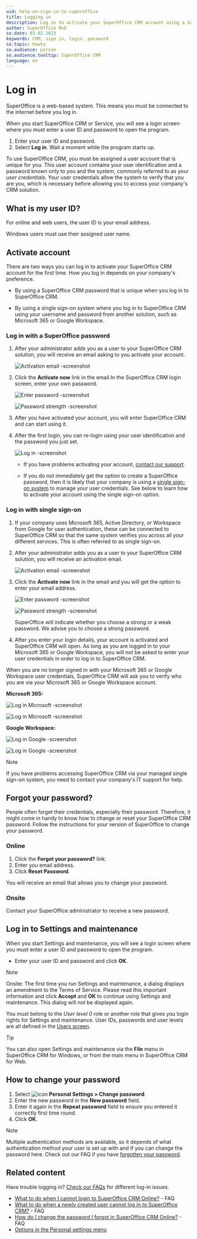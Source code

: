 ```yaml
---
uid: help-en-sign-in-to-superoffice
title: Logging in
description: Log in to activate your SuperOffice CRM account using a SuperOffice CRM password or a single sign-on option.
author: SuperOffice RnD
so.date: 03.02.2023
keywords: CRM, sign in, login, password
so.topic: howto
so.audience: person
so.audience.tooltip: SuperOffice CRM
language: en
---
```


# Log in

SuperOffice is a web-based system. This means you must be connected to the internet before you log in.

When you start SuperOffice CRM or Service, you will see a login screen where you must enter a user ID and password to open the program.

1. Enter your user ID and password.
2. Select **Log in**. Wait a moment while the program starts up.

To use SuperOffice CRM, you must be assigned a user account that is unique for you. This user account contains your user identification and a password known only to you and the system, commonly referred to as your *user credentials*. Your user credentials allow the system to verify that you are you, which is necessary before allowing you to access your company's CRM solution.

## What is my user ID?

For online and web users, the user ID is your email address.

Windows users must use their assigned user name.

## Activate account

There are two ways you can log in to activate your SuperOffice CRM account for the first time. How you log in depends on your company's preference.

* By using a SuperOffice CRM password that is unique when you log in to SuperOffice CRM.

* By using a single sign-on system where you log in to SuperOffice CRM using your username and password from another solution, such as Microsoft 365 or Google Workspace.

### Log in with a SuperOffice password

1. After your administrator adds you as a user to your SuperOffice CRM solution, you will receive an email asking to you activate your account.

    ![Activation email -screenshot][img5]

1. Click the **Activate now** link in the email.In the SuperOffice CRM login screen, enter your own password.

    ![Enter password -screenshot][img6]

    ![Password strength -screenshot][img3]

1. After you have activated your account, you will enter SuperOffice CRM and can start using it.

1. After the first login, you can re-login using your user identification and the password you just set.

    ![Log in -screenshot][img4]

    * If you have problems activating your account, [contact our support][1].

    * If you do not immediately get the option to create a SuperOffice password, then it is likely that your company is using a [single sign-on system][7] to manage your user credentials. See below to learn how to activate your account using the single sign-on option.

### Log in with single sign-on

1. If your company uses Microsoft 365, Active Directory, or Workspace from Google for user authentication, these can be connected to SuperOffice CRM so that the same system verifies you across all your different services. This is often referred to as single sign-on.

1. After your administrator adds you as a user to your SuperOffice CRM solution, you will receive an activation email.

    ![Activation email -screenshot][img5]

1. Click the **Activate now** link in the email and you will get the option to enter your email address.

    ![Enter password -screenshot][img6]

    ![Password strength -screenshot][img3]

    SuperOffice will indicate whether you choose a strong or a weak password. We advise you to choose a strong password.

1. After you enter your login details, your account is activated and SuperOffice CRM will open. As long as you are logged in to your Microsoft 365 or Google Workspace, you will not be asked to enter your user credentials in order to log in to SuperOffice CRM.

When you are no longer signed in with your Microsoft 365 or Google Workspace user credentials, SuperOffice CRM will ask you to verify who you are via your Microsoft 365 or Google Workspace account.

**Microsoft 365:**

![Log in Microsoft -screenshot][img4]

![Log in Microsoft -screenshot][img9]

**Google Workspace:**

![Log in Google -screenshot][img7]

![Log in Google -screenshot][img8]

> [!NOTE]
> If you have problems accessing SuperOffice CRM via your managed single sign-on system, you need to contact your company's IT support for help.

## <a id="forgot-password" />Forgot your password?

People often forget their credentials, especially their password. Therefore, it might come in handy to know how to change or reset your SuperOffice CRM password. Follow the instructions for your version of SuperOffice to change your password.

### Online

1. Click the **Forgot your password?** link.
2. Enter you email address.
3. Click **Reset Password**.

You will receive an email that allows you to change your password.

### Onsite

Contact your SuperOffice administrator to receive a new password.

## Log in to Settings and maintenance

When you start Settings and maintenance, you will see a login screen where you must enter a user ID and password to open the program.

* Enter your user ID and password and click **OK**.

> [!NOTE]
> Onsite: The first time you run Settings and maintenance, a dialog displays an amendment to the Terms of Service. Please read this important information and click **Accept** and **OK** to continue using Settings and maintenance. This dialog will not be displayed again.

You must belong to the *User level 0* role or another role that gives you login rights for Settings and maintenance. User IDs, passwords and user levels are all defined in the [Users screen][2].

> [!TIP]
> You can also open Settings and maintenance via the **File** menu in SuperOffice CRM for Windows, or from the main menu in SuperOffice CRM for Web.

## How to change your password

1. Select ![icon][img1] **Personal Settings > Change password**.
2. Enter the new password in the **New password** field.
3. Enter it again in the **Repeat password** field to ensure you entered it correctly first time round.
4. Click **OK**.

> [!NOTE]
> Multiple authentication methods are available, so it depends of what authentication method your user is set up with and if you can change the password here. Check out our FAQ if you have [forgotten your password][5].

## Related content

Have trouble logging in? [Check our FAQs][1] for different log-in issues.

* [What to do when I cannot login to SuperOffice CRM Online?][3] - FAQ
* [What to do when a newly created user cannot log in to SuperOffice CRM?][4] - FAQ
* [How do I change the password I forgot in SuperOffice CRM Online?][5] - FAQ
* [Options in the Personal settings menu][6]

<!-- Referenced links -->
[1]: https://community.superoffice.com/en/support-faqs/
[2]: ../../admin/user-management/learn/index.md
[3]: https://community.superoffice.com/en/support-faqs/faq/what-to-do-when-i-cannot-login-to-superoffice-crm-online/
[4]: https://community.superoffice.com/en/support-faqs/faq/what-to-do-when-a-newly-created-user-cannot-log-in-to-superoffice-crm/
[5]: https://community.superoffice.com/en/support-faqs/faq/how-do-i-change-a-forgotten-password-in-superoffice-crm-online/
[6]: preferences.md#options
[7]: ../../identity-management/single-sign-on/index.md

<!-- Referenced images -->
[img1]: ../../../media/icons/personal-settings-small.png
[img3]: media/create-password-strenght-indicator.png
[img4]: media/login-screen.png
[img5]: media/activate-now-email.png
[img6]: media/create-password.png
[img7]: media/login-screen-google.png
[img8]: media/login-screen-google-password.png
[img9]: media/login-screen-microsoft-password.png
